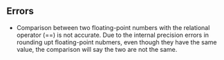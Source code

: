 Errors
-------------
- Comparison between two floating-point numbers with the relational operator (==) is not accurate. Due to the internal precision errors in rounding upt floating-point nubmers, even though they have the same value, the comparison will say the two are not the same.